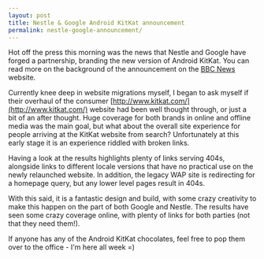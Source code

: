 ```yaml
---
layout: post
title: Nestle & Google Android KitKat announcement
permalink: nestle-google-announcement/
---
```

Hot off the press this morning was the news that Nestle and Google have forged a partnership, branding the new version of Android KitKat. You can read more on the background of the announcement on the [BBC News](http://www.bbc.co.uk/news/technology-23926938) website.

Currently knee deep in website migrations myself, I began to ask myself if their overhaul of the consumer [http://www.kitkat.com/](http://www.kitkat.com/) website had been well thought through, or just a bit of an after thought. Huge coverage for both brands in online and offline media was the main goal, but what about the overall site experience for people arriving at the KitKat website from search? Unfortunately at this early stage it is an experience riddled with broken links.

Having a look at the results highlights plenty of links serving 404s, alongside links to different locale versions that have no practical use on the newly relaunched website. In addition, the legacy WAP site is redirecting for a homepage query, but any lower level pages result in 404s.

With this said, it is a fantastic design and build, with some crazy creativity to make this happen on the part of both Google and Nestle. The results have seen some crazy coverage online, with plenty of links for both parties (not that they need them!).

If anyone has any of the Android KitKat chocolates, feel free to pop them over to the office - I'm here all week =)
